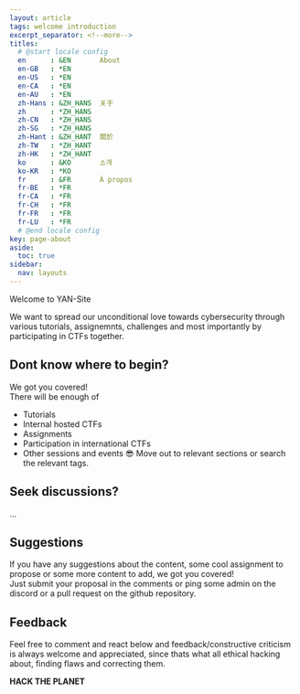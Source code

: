 ```yaml
---
layout: article
tags: welcome introduction
excerpt_separator: <!--more-->
titles:
  # @start locale config
  en      : &EN       About
  en-GB   : *EN
  en-US   : *EN
  en-CA   : *EN
  en-AU   : *EN
  zh-Hans : &ZH_HANS  关于
  zh      : *ZH_HANS
  zh-CN   : *ZH_HANS
  zh-SG   : *ZH_HANS
  zh-Hant : &ZH_HANT  關於
  zh-TW   : *ZH_HANT
  zh-HK   : *ZH_HANT
  ko      : &KO       소개
  ko-KR   : *KO
  fr      : &FR       À propos
  fr-BE   : *FR
  fr-CA   : *FR
  fr-CH   : *FR
  fr-FR   : *FR
  fr-LU   : *FR
  # @end locale config
key: page-about
aside:
  toc: true
sidebar:
  nav: layouts
---
```



Welcome to YAN-Site
<!--more-->

We want to spread our unconditional love towards cybersecurity through various tutorials, assignemnts, challenges and most importantly by participating in CTFs together.  

## Dont know where to begin?
We got you covered!  
There will be enough of
- Tutorials
- Internal hosted CTFs
- Assignments
- Participation in international CTFs
- Other sessions and events :sunglasses:
Move out to relevant sections or search the relevant tags.  

## Seek discussions?
...

## Suggestions
If you have any suggestions about the content, some cool assignment to propose or some more content to add, we got you covered!  
Just submit your proposal in the comments or ping some admin on the discord or a pull request on the github repository.  

## Feedback
Feel free to comment and react below and feedback/constructive criticism is always welcome and appreciated, since thats what all ethical hacking about, finding flaws and correcting them. 

**HACK THE PLANET**

